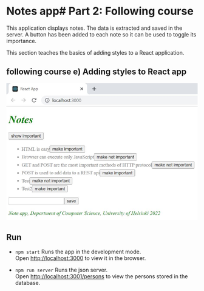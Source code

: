 # Notes app# Part 2: Following course

This application displays notes. The data is extracted and saved in the server. A button has been added to each note so it can be used to toggle its importance. 

This section teaches the basics of adding styles to a React application.

## following course e) Adding styles to React app

![](courseexample_e.JPG)

## Run 
- `npm start`
Runs the app in the development mode.<br />
Open [http://localhost:3000](http://localhost:3000) to view it in the browser.

- `npm run server`
Runs the json server.<br />
Open [http://localhost:3001/persons](http://localhost:3001/notes) to view the persons stored in the database.